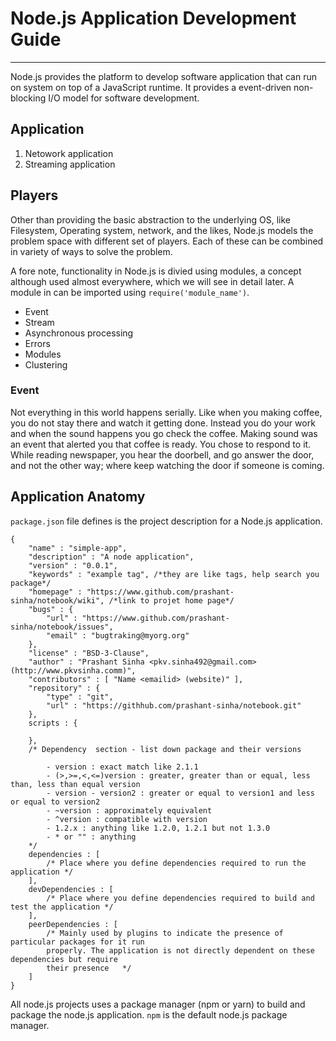 # Node.js Application Development Guide
---
Node.js provides the platform to develop software application that can run on system on top of a JavaScript runtime. It provides a event-driven non-blocking I/O model for software development.

## Application
1. Netowork application
2. Streaming application

## Players
Other than providing the basic abstraction to the underlying OS, like Filesystem, Operating system, network, and the likes, Node.js models the problem space with different set of players. Each of these can be combined in variety of ways to solve the problem.

A fore note, functionality in Node.js is divied using modules, a concept although used almost everywhere, which we will see in detail later. A module in can be imported using `require('module_name')`.

* Event
* Stream
* Asynchronous processing
* Errors
* Modules
* Clustering

### Event
Not everything in this world happens serially. Like when you making coffee, you do not stay there and watch it getting done. Instead you do your work and when the sound happens you go check the coffee. Making sound was an event that alerted you that coffee is ready. You chose to respond to it. While reading newspaper, you hear the doorbell, and go answer the door, and not the other way; where keep watching the door if someone is coming.

## Application Anatomy
`package.json` file defines is the project description for a Node.js application.

```
{
    "name" : "simple-app",
    "description" : "A node application",
    "version" : "0.0.1",
    "keywords" : "example tag", /*they are like tags, help search you package*/
    "homepage" : "https://www.github.com/prashant-sinha/notebook/wiki", /*link to projet home page*/
    "bugs" : {
        "url" : "https://www.github.com/prashant-sinha/notebook/issues",
        "email" : "bugtraking@myorg.org"
    },
    "license" : "BSD-3-Clause", 
    "author" : "Prashant Sinha <pkv.sinha492@gmail.com> (http://www.pkvsinha.comm)",
    "contributors" : [ "Name <emailid> (website)" ],
    "repository" : {
        "type" : "git",
        "url" : "https://githhub.com/prashant-sinha/notebook.git"
    },
    scripts : {

    },
    /* Dependency  section - list down package and their versions
        
        - version : exact match like 2.1.1
        - (>,>=,<,<=)version : greater, greater than or equal, less than, less than equal version
        - version - version2 : greater or equal to version1 and less or equal to version2
        - ~version : approximately equivalent
        - ^version : compatible with version
        - 1.2.x : anything like 1.2.0, 1.2.1 but not 1.3.0
        - * or "" : anything
    */
    dependencies : [
        /* Place where you define dependencies required to run the application */
    ],
    devDependencies : [
        /* Place where you define dependencies required to build and test the application */
    ],
    peerDependencies : [
        /* Mainly used by plugins to indicate the presence of particular packages for it run 
        properly. The application is not directly dependent on these dependencies but require 
        their presence   */
    ]
}
```

All node.js projects uses a package manager (npm or yarn) to build and package the node.js application. `npm` is the default node.js package manager.